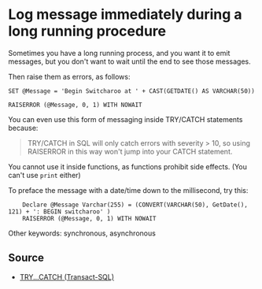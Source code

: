 # Log message immediately during a long running procedure

Sometimes you have a long running process, and you want it to emit messages, but you don't want to wait until the end to see those messages.

Then raise them as errors, as follows:


    SET @Message = 'Begin Switcharoo at ' + CAST(GETDATE() AS VARCHAR(50))

    RAISERROR (@Message, 0, 1) WITH NOWAIT


You can even use this form of messaging inside TRY/CATCH statements because:

> TRY/CATCH in SQL will only catch errors with severity > 10, so using RAISERROR in this way won't jump into your CATCH statement.


You cannot use it inside functions, as functions prohibit side effects. (You can't use `print` either)


To preface the message with a date/time down to the millisecond, try this:

        Declare @Message Varchar(255) = (CONVERT(VARCHAR(50), GetDate(), 121) + ': BEGIN switcharoo' )
        RAISERROR (@Message, 0, 1) WITH NOWAIT


Other keywords: synchronous, asynchronous

## Source

 * [TRY...CATCH (Transact-SQL)](https://msdn.microsoft.com/en-us/library/ms175976.aspx)
